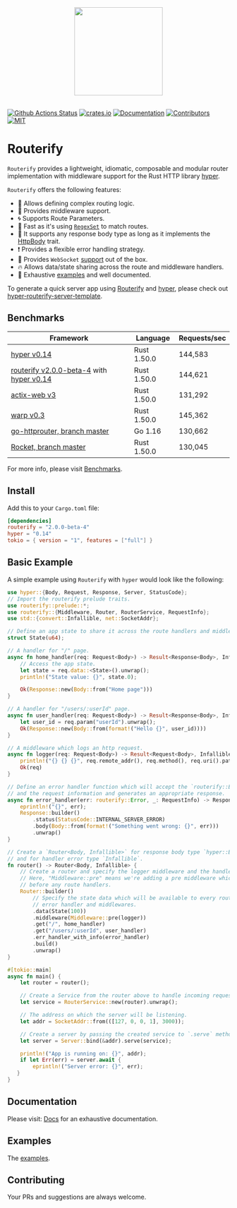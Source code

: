 <div align="center">
  <a href="https://github.com/routerify">
    <img width="200" height="200" src="https://avatars0.githubusercontent.com/u/64579326?s=200&v=4">
  </a>
  <br />
  <br />
</div>

[![Github Actions Status](https://github.com/routerify/routerify/workflows/Test/badge.svg)](https://github.com/routerify/routerify/actions)
[![crates.io](https://img.shields.io/crates/v/routerify.svg)](https://crates.io/crates/routerify)
[![Documentation](https://docs.rs/routerify/badge.svg)](https://docs.rs/routerify)
[![Contributors](https://img.shields.io/github/contributors/routerify/routerify.svg)](https://github.com/orgs/routerify/people)
[![MIT](https://img.shields.io/crates/l/routerify.svg)](./LICENSE)

# Routerify

`Routerify` provides a lightweight, idiomatic, composable and modular router implementation with middleware support for the Rust HTTP library [hyper](https://hyper.rs/).

`Routerify` offers the following features:

- 📡 Allows defining complex routing logic.
- 🔨 Provides middleware support.
- 🌀 Supports Route Parameters.
- 🚀 Fast as it's using [`RegexSet`](https://docs.rs/regex/1.4.3/regex/struct.RegexSet.html) to match routes. 
- 🍺 It supports any response body type as long as it implements the [HttpBody](https://docs.rs/hyper/0.14.4/hyper/body/trait.HttpBody.html) trait.
- ❗ Provides a flexible error handling strategy.
- 💁 Provides `WebSocket` [support](https://github.com/routerify/routerify-websocket) out of the box.
- 🔥 Allows data/state sharing across the route and middleware handlers.
- 🍗 Exhaustive [examples](https://github.com/routerify/routerify/tree/master/examples) and well documented.


To generate a quick server app using [Routerify](https://github.com/routerify/routerify) and [hyper](https://hyper.rs/), please check out [hyper-routerify-server-template](https://github.com/routerify/hyper-routerify-server-template).

## Benchmarks

| Framework      | Language    | Requests/sec |
|----------------|-------------|--------------|
| [hyper v0.14](https://github.com/hyperium/hyper) | Rust 1.50.0 | 144,583 |
| [routerify v2.0.0-beta-4](https://github.com/routerify/routerify) with [hyper v0.14](https://github.com/hyperium/hyper) | Rust 1.50.0 | 144,621 |
| [actix-web v3](https://github.com/actix/actix-web) | Rust 1.50.0 | 131,292 |
| [warp v0.3](https://github.com/seanmonstar/warp) | Rust 1.50.0 | 145,362 |
| [go-httprouter, branch master](https://github.com/julienschmidt/httprouter) | Go 1.16 | 130,662 |
| [Rocket, branch master](https://github.com/SergioBenitez/Rocket) | Rust 1.50.0 | 130,045 |

For more info, please visit [Benchmarks](https://github.com/routerify/routerify-benchmark).

## Install

Add this to your `Cargo.toml` file:

```toml
[dependencies]
routerify = "2.0.0-beta-4"
hyper = "0.14"
tokio = { version = "1", features = ["full"] }
```

## Basic Example

A simple example using `Routerify` with `hyper` would look like the following:

```rust
use hyper::{Body, Request, Response, Server, StatusCode};
// Import the routerify prelude traits.
use routerify::prelude::*;
use routerify::{Middleware, Router, RouterService, RequestInfo};
use std::{convert::Infallible, net::SocketAddr};

// Define an app state to share it across the route handlers and middlewares.
struct State(u64);

// A handler for "/" page.
async fn home_handler(req: Request<Body>) -> Result<Response<Body>, Infallible> {
    // Access the app state.
    let state = req.data::<State>().unwrap();
    println!("State value: {}", state.0);

    Ok(Response::new(Body::from("Home page")))
}

// A handler for "/users/:userId" page.
async fn user_handler(req: Request<Body>) -> Result<Response<Body>, Infallible> {
    let user_id = req.param("userId").unwrap();
    Ok(Response::new(Body::from(format!("Hello {}", user_id))))
}

// A middleware which logs an http request.
async fn logger(req: Request<Body>) -> Result<Request<Body>, Infallible> {
    println!("{} {} {}", req.remote_addr(), req.method(), req.uri().path());
    Ok(req)
}

// Define an error handler function which will accept the `routerify::Error`
// and the request information and generates an appropriate response.
async fn error_handler(err: routerify::Error, _: RequestInfo) -> Response<Body> {
    eprintln!("{}", err);
    Response::builder()
        .status(StatusCode::INTERNAL_SERVER_ERROR)
        .body(Body::from(format!("Something went wrong: {}", err)))
        .unwrap()
}

// Create a `Router<Body, Infallible>` for response body type `hyper::Body`
// and for handler error type `Infallible`.
fn router() -> Router<Body, Infallible> {
    // Create a router and specify the logger middleware and the handlers.
    // Here, "Middleware::pre" means we're adding a pre middleware which will be executed
    // before any route handlers.
    Router::builder()
        // Specify the state data which will be available to every route handlers,
        // error handler and middlewares.
        .data(State(100))
        .middleware(Middleware::pre(logger))
        .get("/", home_handler)
        .get("/users/:userId", user_handler)
        .err_handler_with_info(error_handler)
        .build()
        .unwrap()
}

#[tokio::main]
async fn main() {
    let router = router();

    // Create a Service from the router above to handle incoming requests.
    let service = RouterService::new(router).unwrap();

    // The address on which the server will be listening.
    let addr = SocketAddr::from(([127, 0, 0, 1], 3000));

    // Create a server by passing the created service to `.serve` method.
    let server = Server::bind(&addr).serve(service);

    println!("App is running on: {}", addr);
    if let Err(err) = server.await {
        eprintln!("Server error: {}", err);
   }
}
```

## Documentation

Please visit: [Docs](https://docs.rs/routerify) for an exhaustive documentation.

## Examples

The [examples](https://github.com/routerify/routerify/tree/master/examples).

## Contributing

Your PRs and suggestions are always welcome.
